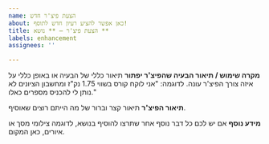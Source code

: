 ```yaml
---
name: הצעת פיצ'ר חדש
about: כאן אפשר להציע רעיון חדש לתוסף!
title: הצעת פיצ'ר – ** נושא **
labels: enhancement
assignees: ''

---
```


**מקרה שימוש / תיאור הבעיה שהפיצ'ר יפתור**
תיאור כללי של הבעיה או באופן כללי על איזה צורך הפיצ'ר עונה. לדוגמה: "אני לוקח קורס בשווי 1.75 נק"ז ומחשבון הציונים לא נותן לי להכניס מספרים כאלו."

**תיאור הפיצ'ר**
תיאור קצר וברור של מה הייתם רוצים שאוסיף.

**מידע נוסף**
אם יש לכם כל דבר נוסף אחר שתרצו להוסיף בנושא, לדוגמה צילומי מסך או איורים, כאן המקום.
